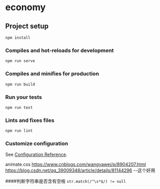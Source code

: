 # economy

## Project setup
```
npm install
```

### Compiles and hot-reloads for development
```
npm run serve
```

### Compiles and minifies for production
```
npm run build
```

### Run your tests
```
npm run test
```

### Lints and fixes files
```
npm run lint
```

### Customize configuration
See [Configuration Reference](https://cli.vuejs.org/config/).

animate.css
https://www.cnblogs.com/wangyawei/p/8904207.html
https://blog.csdn.net/qq_39009348/article/details/81144296 --这个好用

####判断字符串是否含有空格
```str.match(/^\s*$/) != null```
